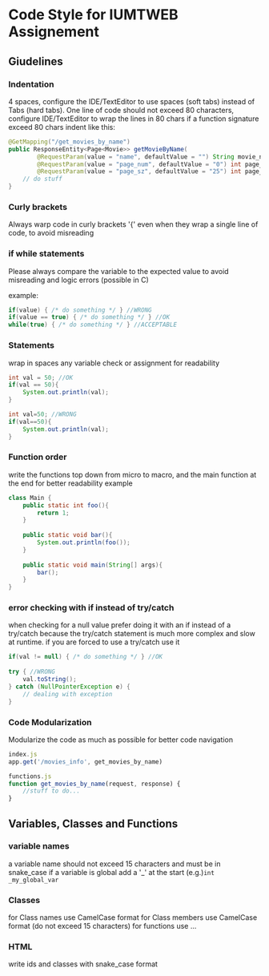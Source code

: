 # Code Style for IUMTWEB Assignement

## Giudelines
### Indentation
4 spaces, configure the IDE/TextEditor to use spaces (soft tabs) instead of Tabs
(hard tabs).
One line of code should not exceed 80 characters, configure IDE/TextEditor 
to wrap the lines in 80 chars
if a function signature exceed 80 chars indent like this:
```java
@GetMapping("/get_movies_by_name")
public ResponseEntity<Page<Movie>> getMovieByName(
        @RequestParam(value = "name", defaultValue = "") String movie_name,
        @RequestParam(value = "page_num", defaultValue = "0") int page_num,
        @RequestParam(value = "page_sz", defaultValue = "25") int page_sz) {
    // do stuff
}
```

### Curly brackets
Always warp code in curly brackets '{' 
even when they wrap a single line of code, to avoid misreading

### if while statements
Please always compare the variable to the expected value to avoid misreading and
logic errors (possible in C)

example:
```java
if(value) { /* do something */ } //WRONG
if(value == true) { /* do something */ } //OK
while(true) { /* do something */ } //ACCEPTABLE
```

### Statements
wrap in spaces any variable check or assignment for readability

```java
int val = 50; //OK
if(val == 50){
    System.out.println(val);    
}

int val=50; //WRONG
if(val==50){
    System.out.println(val);
}
```

### Function order
write the functions top down from micro to macro, and the main function at 
the end for better readability
example
```java
class Main {
    public static int foo(){
        return 1;
    }
    
    public static void bar(){
        System.out.println(foo());
    }
    
    public static void main(String[] args){
        bar();
    }
}
```

### error checking with if instead of try/catch
when checking for a null value prefer doing it with an if instead of a try/catch
because the try/catch statement is much more complex and slow at runtime.
if you are forced to use a try/catch use it

```java
if(val != null) { /* do something */ } //OK
        
try { //WRONG
    val.toString();
} catch (NullPointerException e) {
    // dealing with exception    
}
```

### Code Modularization
Modularize the code as much as possible for better code navigation

```javascript
index.js
app.get('/movies_info', get_movies_by_name)

functions.js
function get_movies_by_name(request, response) {
    //stuff to do...
}
```

## Variables, Classes and Functions
### variable names
a variable name should not exceed 15 characters and must be in snake_case
if a variable is global add a '_' at the start (e.g.)```int _my_global_var```

### Classes
for Class names use CamelCase format
for Class members use CamelCase format (do not exceed 15 characters)
for functions use ...

### HTML
write ids and classes with snake_case format